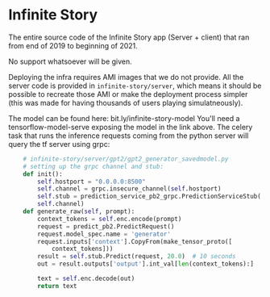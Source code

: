 # Infinite Story
The entire source code of the Infinite Story app (Server + client) that ran from end of 2019 to beginning of 2021.

No support whatsoever will be given.

Deploying the infra requires AMI images that we do not provide. All the server code is provided in `infinite-story/server`, which means it should be possible to recreate those AMI or make the deployment process simpler (this was made for having thousands of users playing simulatneously).

The model can be found here: bit.ly/infinite-story-model 
You'll need a tensorflow-model-serve exposing the model in the link above. The celery task that runs the inference requests coming from the python server will query the tf server using grpc:
```python
    # infinite-story/server/gpt2/gpt2_generator_savedmodel.py 
    # setting up the grpc channel and stub:
    def init():
        self.hostport = "0.0.0.0:8500"
        self.channel = grpc.insecure_channel(self.hostport)
        self.stub = prediction_service_pb2_grpc.PredictionServiceStub(
        self.channel)
    def generate_raw(self, prompt):
        context_tokens = self.enc.encode(prompt)
        request = predict_pb2.PredictRequest()
        request.model_spec.name = 'generator'
        request.inputs['context'].CopyFrom(make_tensor_proto([
            context_tokens]))
        result = self.stub.Predict(request, 20.0)  # 10 seconds
        out = result.outputs['output'].int_val[len(context_tokens):]

        text = self.enc.decode(out)
        return text
```
